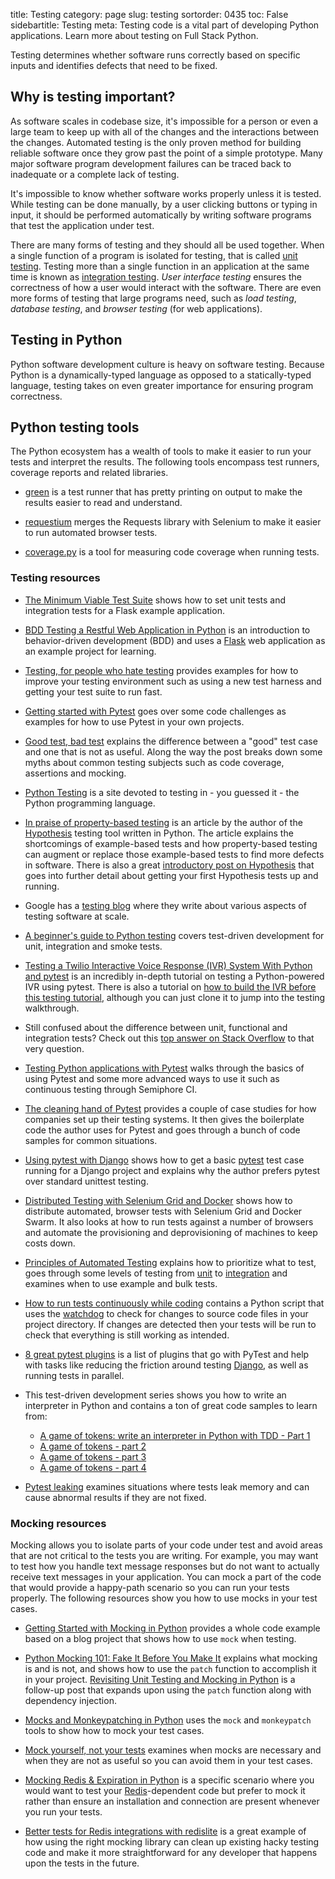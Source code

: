 title: Testing
category: page
slug: testing
sortorder: 0435
toc: False
sidebartitle: Testing
meta: Testing code is a vital part of developing Python applications. Learn more about testing on Full Stack Python.


Testing determines whether software runs correctly based on specific inputs 
and identifies defects that need to be fixed.


## Why is testing important?
As software scales in codebase size, it's impossible for a person or even 
a large team to keep up with all of the changes and
the interactions between the changes. Automated testing is the only proven
method for building reliable software once they grow past the point of a
simple prototype. Many major software program development failures can be
traced back to inadequate or a complete lack of testing.

It's impossible to know whether software works properly unless it is tested.
While testing can be done manually, by a user clicking buttons or typing in 
input, it should be performed automatically by writing software programs that
test the application under test.

There are many forms of testing and they should all be used together. When 
a single function of a program is isolated for testing, that is called
[unit testing](/unit-testing.html). Testing more than a single function 
in an application at the same time is known as 
[integration testing](/integration-testing.html). 
*User interface testing* ensures the correctness of how a user would 
interact with the software. There are even more forms of testing that large
programs need, such as *load testing*, *database testing*, and
*browser testing* (for web applications).


## Testing in Python
Python software development culture is heavy on software testing. Because
Python is a dynamically-typed language as opposed to a statically-typed
language, testing takes on even greater importance for ensuring program
correctness.


## Python testing tools
The Python ecosystem has a wealth of tools to make it easier to run
your tests and interpret the results. The following tools encompass
test runners, coverage reports and related libraries.

* [green](https://github.com/cleancut/green) is a test runner that has
  pretty printing on output to make the results easier to read and
  understand.

* [requestium](https://github.com/tryolabs/requestium) merges the
  Requests library with Selenium to make it easier to run automated
  browser tests.

* [coverage.py](https://coverage.readthedocs.io/) is a tool for
  measuring code coverage when running tests.


### Testing resources
* [The Minimum Viable Test Suite](https://realpython.com/blog/python/the-minimum-viable-test-suite/)
  shows how to set unit tests and integration tests for a Flask example
  application.

* [BDD Testing a Restful Web Application in Python](https://semaphoreci.com/community/tutorials/bdd-testing-a-restful-web-application-in-python)
  is an introduction to behavior-driven development (BDD) and uses
  a [Flask](/flask.html) web application as an example project for
  learning.

* [Testing, for people who hate testing](https://eev.ee/blog/2016/08/22/testing-for-people-who-hate-testing/)
  provides examples for how to improve your testing environment such
  as using a new test harness and getting your test suite to run fast.

* [Getting started with Pytest](https://jacobian.org/writing/getting-started-with-pytest/)
  goes over some code challenges as examples for how to use Pytest in
  your own projects.

* [Good test, bad test](http://late.am/post/2015/04/20/good-test-bad-test.html)
  explains the difference between a "good" test case and one that is not
  as useful. Along the way the post breaks down some myths about common
  testing subjects such as code coverage, assertions and mocking.

* [Python Testing](http://pythontesting.net/) is a site devoted to testing
  in - you guessed it - the Python programming language.

* [In praise of property-based testing](https://increment.com/testing/in-praise-of-property-based-testing/)
  is an article by the author of the [Hypothesis](https://hypothesis.works/)
  testing tool written in Python. The article explains the shortcomings of 
  example-based tests and how property-based testing can augment or replace
  those example-based tests to find more defects in software. There is also
  a great 
  [introductory post on Hypothesis](https://hypothesis.works/articles/incremental-property-based-testing/)
  that goes into further detail about getting your first Hypothesis tests
  up and running.

* Google has a [testing blog](http://googletesting.blogspot.com/) where
  they write about various aspects of testing software at scale.

* [A beginner's guide to Python testing](https://miguelgfierro.com/blog/2018/a-beginners-guide-to-python-testing/)
  covers test-driven development for unit, integration and smoke tests.

* [Testing a Twilio Interactive Voice Response (IVR) System With Python and pytest](https://www.twilio.com/blog/testing-twilio-ivr-system-python-pytest)
  is an incredibly in-depth tutorial on testing a Python-powered IVR
  using pytest. There is also a tutorial on 
  [how to build the IVR before this testing tutorial](https://www.twilio.com/blog/building-interactive-voice-response-ivr-system-python-django-twilio),
  although you can just clone it to jump into the testing walkthrough.

* Still confused about the difference between unit, functional and 
  integration tests? Check out this 
  [top answer on Stack Overflow](http://stackoverflow.com/questions/4904096/whats-the-difference-between-unit-functional-acceptance-and-integration-test) 
  to that very question.

* [Testing Python applications with Pytest](https://semaphoreci.com/community/tutorials/testing-python-applications-with-pytest)
  walks through the basics of using Pytest and some more advanced
  ways to use it such as continuous testing through Semiphore CI.

* [The cleaning hand of Pytest](https://blog.daftcode.pl/the-cleaning-hand-of-pytest-28f434f4b684)
  provides a couple of case studies for how companies set up their testing
  systems. It then gives the boilerplate code the author uses for Pytest
  and goes through a bunch of code samples for common situations. 

* [Using pytest with Django](http://engineroom.trackmaven.com/blog/using-pytest-with-django/)
  shows how to get a basic [pytest](https://docs.pytest.org/en/latest/) test
  case running for a Django project and explains why the author prefers 
  pytest over standard unittest testing.

* [Distributed Testing with Selenium Grid and Docker](https://testdriven.io/distributed-testing-with-selenium-grid) 
  shows how to distribute automated, browser tests with Selenium Grid and 
  Docker Swarm. It also looks at how to run tests against a number of 
  browsers and automate the provisioning and deprovisioning of machines to 
  keep costs down.

* [Principles of Automated Testing](http://www.lihaoyi.com/post/PrinciplesofAutomatedTesting.html)
  explains how to prioritize what to test, goes through some levels of
  testing from [unit](/unit-testing.html) to 
  [integration](/integration-testing.html) and examines when to use example
  and bulk tests.

* [How to run tests continuously while coding](https://www.blog.pythonlibrary.org/2017/03/14/how-to-run-python-tests-continuously-while-coding/)
  contains a Python script that uses the 
  [watchdog](https://pythonhosted.org/watchdog/) to check for changes
  to source code files in your project directory. If changes are detected 
  then your tests will be run to check that everything is still working
  as intended.

* [8 great pytest plugins](https://opensource.com/article/18/6/pytest-plugins)
  is a list of plugins that go with PyTest and help with tasks like reducing 
  the friction around testing [Django](/django.html), as well as running
  tests in parallel.

* This test-driven development series shows you how to write an interpreter
  in Python and contains a ton of great code samples to learn from:

    * [A game of tokens: write an interpreter in Python with TDD - Part 1](http://blog.thedigitalcatonline.com/blog/2017/05/09/a-game-of-tokens-write-an-interpreter-in-python-with-tdd-part-1/)
    * [A game of tokens - part 2](http://blog.thedigitalcatonline.com/blog/2017/10/01/a-game-of-tokens-write-an-interpreter-in-python-with-tdd-part-2/)
    * [A game of tokens - part 3](http://blog.thedigitalcatonline.com/blog/2017/10/31/a-game-of-tokens-write-an-interpreter-in-python-with-tdd-part-3/)
    * [A game of tokens - part 4](http://blog.thedigitalcatonline.com/blog/2018/06/02/a-game-of-tokens-write-an-interpreter-in-python-with-tdd-part-4/)

* [Pytest leaking](https://nvbn.github.io/2017/02/02/pytest-leaking/)
  examines situations where tests leak memory and can cause abnormal
  results if they are not fixed.


### Mocking resources
Mocking allows you to isolate parts of your code under test and avoid
areas that are not critical to the tests you are writing. For example,
you may want to test how you handle text message responses but do not
want to actually receive text messages in your application. You can
mock a part of the code that would provide a happy-path scenario so
you can run your tests properly. The following resources show you how to
use mocks in your test cases.

* [Getting Started with Mocking in Python](https://semaphoreci.com/community/tutorials/getting-started-with-mocking-in-python)
  provides a whole code example based on a blog project that shows
  how to use `mock` when testing.

* [Python Mocking 101: Fake It Before You Make It](https://blog.fugue.co/2016-02-11-python-mocking-101.html)
  explains what mocking is and is not, and shows how to use the `patch`
  function to accomplish it in your project. 
  [Revisiting Unit Testing and Mocking in Python](https://blog.fugue.co/2017-07-18-revisiting-unit-testing-and-mocking-in-python.html)
  is a follow-up post that expands upon using the `patch` function
  along with dependency injection.

* [Mocks and Monkeypatching in Python](https://semaphoreci.com/community/tutorials/mocks-and-monkeypatching-in-python)
  uses the `mock` and `monkeypatch` tools to show how to mock your
  test cases.

* [Mock yourself, not your tests](http://hernantz.github.io/mock-yourself-not-your-tests.html)
  examines when mocks are necessary and when they are not as useful
  so you can avoid them in your test cases.

* [Mocking Redis & Expiration in Python](http://malexandre.fr/2017/10/08/mocking-redis--expiration-in-python/)
  is a specific scenario where you would want to test your
  [Redis](/redis.html)-dependent code but prefer to mock it rather than
  ensure an installation and connection are present whenever you run
  your tests.

* [Better tests for Redis integrations with redislite](https://www.obeythetestinggoat.com/better-tests-for-redis-integrations-with-redislite.html)
  is a great example of how using the right mocking library can clean
  up existing hacky testing code and make it more straightforward for
  any developer that happens upon the tests in the future.
